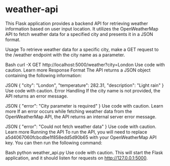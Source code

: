 # weather-api
This Flask application provides a backend API for retrieving weather information based on user input location. It utilizes the OpenWeatherMap API to fetch weather data for a specified city and presents it in a JSON format.

Usage
To retrieve weather data for a specific city, make a GET request to the /weather endpoint with the city name as a parameter.

Bash
curl -X GET http://localhost:5000/weather?city=London
Use code with caution. Learn more
Response Format
The API returns a JSON object containing the following information:

JSON
{
  "city": "London",
  "temperature": 282.31,
  "description": "Light rain"
}
Use code with caution. 
Error Handling
If the city name is not provided, the API returns an error message.

JSON
{
  "error": "City parameter is required"
}
Use code with caution. Learn more
If an error occurs while fetching weather data from the OpenWeatherMap API, the API returns an internal server error message.

JSON
{
  "error": "Could not fetch weather data"
}
Use code with caution. Learn more
Running the API
To run the API, you will need to replace a5d4067060fcbcdbe1f858edd5d90b65 with your OpenWeatherMap API key. You can then run the following command:

Bash
python weather_api.py
Use code with caution. 
This will start the Flask application, and it should listen for requests on http://127.0.0.1:5000.
